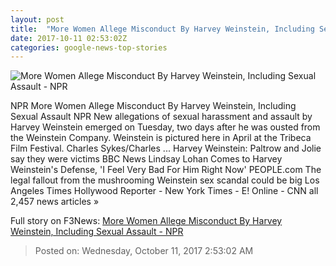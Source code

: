 ```yaml
---
layout: post
title:  "More Women Allege Misconduct By Harvey Weinstein, Including Sexual Assault - NPR"
date: 2017-10-11 02:53:02Z
categories: google-news-top-stories
---
```


![More Women Allege Misconduct By Harvey Weinstein, Including Sexual Assault - NPR](https://media.npr.org/assets/img/2017/10/10/ap_17119109633539_wide-aed2be039a4f2b05918c9e9d047c96899408ef10.jpg?s=1400)

NPR More Women Allege Misconduct By Harvey Weinstein, Including Sexual Assault NPR New allegations of sexual harassment and assault by Harvey Weinstein emerged on Tuesday, two days after he was ousted from the Weinstein Company. Weinstein is pictured here in April at the Tribeca Film Festival. Charles Sykes/Charles ... Harvey Weinstein: Paltrow and Jolie say they were victims BBC News Lindsay Lohan Comes to Harvey Weinstein's Defense, 'I Feel Very Bad For Him Right Now' PEOPLE.com The legal fallout from the mushrooming Weinstein sex scandal could be big Los Angeles Times Hollywood Reporter - New York Times - E! Online - CNN all 2,457 news articles »


Full story on F3News: [More Women Allege Misconduct By Harvey Weinstein, Including Sexual Assault - NPR](http://www.f3nws.com/n/pNMDCC)

> Posted on: Wednesday, October 11, 2017 2:53:02 AM
